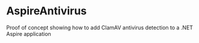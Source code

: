 # AspireAntivirus
Proof of concept showing how to add ClamAV antivirus detection to a .NET Aspire application
